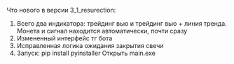 Что нового в версии 3_1_resurection:

1. Всего два индикатора: трейдинг вью и трейдинг вью + линия тренда. Монета и сигнал находится автоматически, почти сразу
2. Измененный интерфейс тг бота
3. Исправленная логика ожидания закрытия свечи
4. Запуск:
pip install pyinstaller
Открыть main.exe


<!-- pip install -r requirements.txt
python main.py -->

<!--  -->
<!-- taskkill /F /IM python.exe  -- убить фоновые процессы пайтон для виндовс  -->